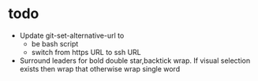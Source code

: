 # todo

- Update git-set-alternative-url to 
  - be bash script
  - switch from https URL to ssh URL
- Surround leaders for bold double star,backtick wrap. If visual selection
  exists then wrap that otherwise wrap single word
